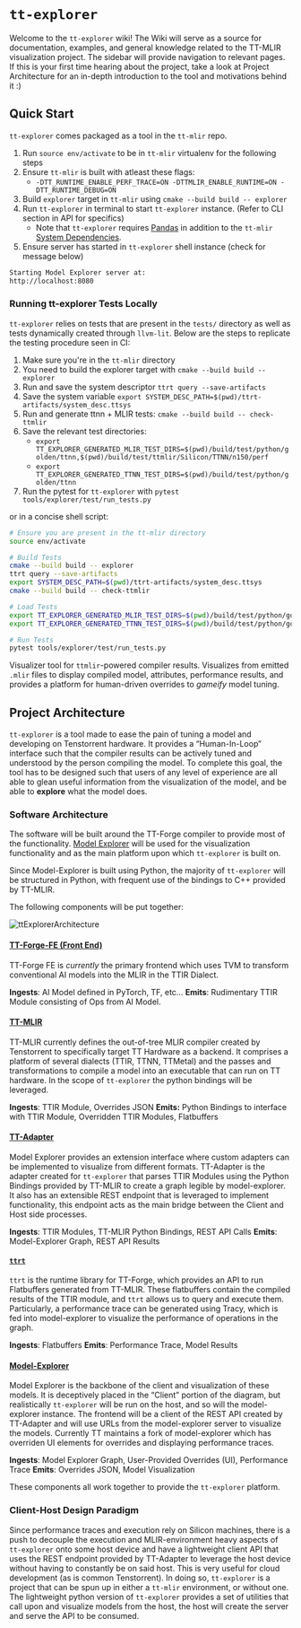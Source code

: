 # `tt-explorer`

Welcome to the `tt-explorer` wiki! The Wiki will serve as a source for documentation, examples, and general knowledge related to the TT-MLIR visualization project. The sidebar will provide navigation to relevant pages. If this is your first time hearing about the project, take a look at Project Architecture for an in-depth introduction to the tool and motivations behind it :)

## Quick Start
`tt-explorer` comes packaged as a tool in the `tt-mlir` repo.

1. Run `source env/activate` to be in `tt-mlir` virtualenv for the following steps
2. Ensure `tt-mlir` is built with atleast these flags:
    - `-DTT_RUNTIME_ENABLE_PERF_TRACE=ON -DTTMLIR_ENABLE_RUNTIME=ON -DTT_RUNTIME_DEBUG=ON`
3. Build `explorer` target in `tt-mlir` using `cmake --build build -- explorer`
5. Run `tt-explorer` in terminal to start `tt-explorer` instance. (Refer to CLI section in API for specifics)
    - Note that `tt-explorer` requires [Pandas](https://pypi.org/project/pandas/) in addition to the `tt-mlir` [System Dependencies](./getting-started.md#system-dependencies).
6. Ensure server has started in `tt-explorer` shell instance (check for message below)
```sh
Starting Model Explorer server at:
http://localhost:8080
```

### Running tt-explorer Tests Locally
`tt-explorer` relies on tests that are present in the `tests/` directory as well as tests dynamically created through `llvm-lit`. Below are the steps to replicate the testing procedure seen in CI:
1. Make sure you're in the `tt-mlir` directory
2. You need to build the explorer target with `cmake --build build -- explorer`
3. Run and save the system descriptor `ttrt query --save-artifacts`
4. Save the system variable `export SYSTEM_DESC_PATH=$(pwd)/ttrt-artifacts/system_desc.ttsys`
5. Run and generate ttnn + MLIR tests: `cmake --build build -- check-ttmlir`
6. Save the relevant test directories:
    - `export TT_EXPLORER_GENERATED_MLIR_TEST_DIRS=$(pwd)/build/test/python/golden/ttnn,$(pwd)/build/test/ttmlir/Silicon/TTNN/n150/perf`
    - `export TT_EXPLORER_GENERATED_TTNN_TEST_DIRS=$(pwd)/build/test/python/golden/ttnn`
7. Run the pytest for `tt-explorer` with `pytest tools/explorer/test/run_tests.py`

or in a concise shell script:
```sh
# Ensure you are present in the tt-mlir directory
source env/activate

# Build Tests
cmake --build build -- explorer
ttrt query --save-artifacts
export SYSTEM_DESC_PATH=$(pwd)/ttrt-artifacts/system_desc.ttsys
cmake --build build -- check-ttmlir

# Load Tests
export TT_EXPLORER_GENERATED_MLIR_TEST_DIRS=$(pwd)/build/test/python/golden/ttnn,$(pwd)/build/test/ttmlir/Silicon/TTNN/n150/perf
export TT_EXPLORER_GENERATED_TTNN_TEST_DIRS=$(pwd)/build/test/python/golden/ttnn

# Run Tests
pytest tools/explorer/test/run_tests.py
```

Visualizer tool for `ttmlir`-powered compiler results. Visualizes from emitted `.mlir` files to display compiled model, attributes, performance results, and provides a platform for human-driven overrides to _gameify_ model tuning.

## Project Architecture

`tt-explorer` is a tool made to ease the pain of tuning a model and developing on Tenstorrent hardware. It provides a “Human-In-Loop” interface such that the compiler results can be actively tuned and understood by the person compiling the model. To complete this goal, the tool has to be designed such that users of any level of experience are all able to glean useful information from the visualization of the model, and be able to **explore** what the model does.

### Software Architecture

The software will be built around the TT-Forge compiler to provide most of the functionality. [Model Explorer](https://github.com/google-ai-edge/model-explorer) will be used for the visualization functionality and as the main platform upon which `tt-explorer` is built on.

Since Model-Explorer is built using Python, the majority of `tt-explorer` will be structured in Python, with frequent use of the bindings to C++ provided by TT-MLIR.

The following components will be put together:

![ttExplorerArchitecture](https://github.com/user-attachments/assets/f996af27-8b66-4579-a6d6-ded57cbe89d1)

#### [TT-Forge-FE (Front End)](https://github.com/tenstorrent/tt-forge-fe)

TT-Forge FE is *currently* the primary frontend which uses TVM to transform conventional AI models into the MLIR in the TTIR Dialect.

**Ingests**: AI Model defined in PyTorch, TF, etc…
**Emits**: Rudimentary TTIR Module consisting of Ops from AI Model.

#### [TT-MLIR](./overview.md)

TT-MLIR currently defines the out-of-tree MLIR compiler created by Tenstorrent to specifically target TT Hardware as a backend. It comprises a platform of several dialects (TTIR, TTNN, TTMetal) and the passes and transformations to compile a model into an executable that can run on TT hardware. In the scope of `tt-explorer` the python bindings will be leveraged.

**Ingests**: TTIR Module, Overrides JSON
**Emits:** Python Bindings to interface with TTIR Module, Overridden TTIR Modules, Flatbuffers

#### [TT-Adapter](https://github.com/vprajapati-tt/tt-adapter)

Model Explorer provides an extension interface where custom adapters can be implemented to visualize from different formats. TT-Adapter is the adapter created for `tt-explorer` that parses TTIR Modules using the Python Bindings provided by TT-MLIR to create a graph legible by model-explorer. It also has an extensible REST endpoint that is leveraged to implement functionality, this endpoint acts as the main bridge between the Client and Host side processes.

**Ingests**: TTIR Modules, TT-MLIR Python Bindings, REST API Calls
**Emits**: Model-Explorer Graph, REST API Results

#### [`ttrt`](./ttrt.md)

`ttrt` is the runtime library for TT-Forge, which provides an API to run Flatbuffers generated from TT-MLIR. These flatbuffers contain the compiled results of the TTIR module, and `ttrt` allows us to query and execute them. Particularly, a performance trace can be generated using Tracy, which is fed into model-explorer to visualize the performance of operations in the graph.

**Ingests**: Flatbuffers
**Emits**: Performance Trace, Model Results

#### [Model-Explorer](https://github.com/tenstorrent/model-explorer)

Model Explorer is the backbone of the client and visualization of these models. It is deceptively placed in the “Client” portion of the diagram, but realistically `tt-explorer` will be run on the host, and so will the model-explorer instance. The frontend will be a client of the REST API created by TT-Adapter and will use URLs from the model-explorer server to visualize the models. Currently TT maintains a fork of model-explorer which has overriden UI elements for overrides and displaying performance traces.

**Ingests**: Model Explorer Graph, User-Provided Overrides (UI), Performance Trace
**Emits**: Overrides JSON, Model Visualization

These components all work together to provide the `tt-explorer` platform.

### Client-Host Design Paradigm

Since performance traces and execution rely on Silicon machines, there is a push to decouple the execution and MLIR-environment heavy aspects of `tt-explorer` onto some host device and have a lightweight client API that uses the REST endpoint provided by TT-Adapter to leverage the host device without having to constantly be on said host. This is very useful for cloud development (as is common Tenstorrent). In doing so, `tt-explorer` is a project that can be spun up in either a `tt-mlir` environment, or without one. The lightweight python version of `tt-explorer` provides a set of utilities that call upon and visualize models from the host, the host will create the server and serve the API to be consumed.
